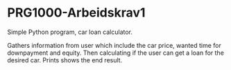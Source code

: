 # PRG1000-Arbeidskrav1
Simple Python program, car loan calculator.

Gathers information from user which include the car price, wanted time for downpayment and equity.
Then calculating if the user can get a loan for the desired car. Prints shows the end result.
